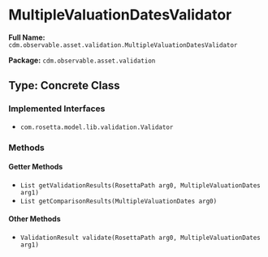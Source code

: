 # MultipleValuationDatesValidator

**Full Name:** `cdm.observable.asset.validation.MultipleValuationDatesValidator`

**Package:** `cdm.observable.asset.validation`

## Type: Concrete Class

### Implemented Interfaces

- `com.rosetta.model.lib.validation.Validator`

### Methods

#### Getter Methods

- `List getValidationResults(RosettaPath arg0, MultipleValuationDates arg1)`
- `List getComparisonResults(MultipleValuationDates arg0)`

#### Other Methods

- `ValidationResult validate(RosettaPath arg0, MultipleValuationDates arg1)`


